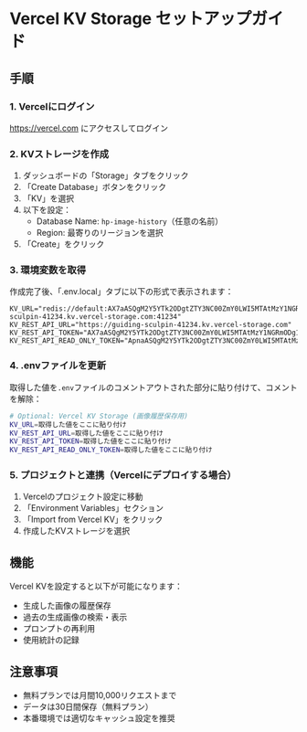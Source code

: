 # Vercel KV Storage セットアップガイド

## 手順

### 1. Vercelにログイン
https://vercel.com にアクセスしてログイン

### 2. KVストレージを作成

1. ダッシュボードの「Storage」タブをクリック
2. 「Create Database」ボタンをクリック
3. 「KV」を選択
4. 以下を設定：
   - Database Name: `hp-image-history`（任意の名前）
   - Region: 最寄りのリージョンを選択
5. 「Create」をクリック

### 3. 環境変数を取得

作成完了後、「.env.local」タブに以下の形式で表示されます：

```
KV_URL="redis://default:AX7aASQgM2Y5YTk2ODgtZTY3NC00ZmY0LWI5MTAtMzY1NGRmODg1YzlmZTdjZGM5MDdhNGI0NGExMmE5ODQ2NTY4ZjRjOGVhNw@guiding-sculpin-41234.kv.vercel-storage.com:41234"
KV_REST_API_URL="https://guiding-sculpin-41234.kv.vercel-storage.com"
KV_REST_API_TOKEN="AX7aASQgM2Y5YTk2ODgtZTY3NC00ZmY0LWI5MTAtMzY1NGRmODg1YzlmZTdjZGM5MDdhNGI0NGExMmE5ODQ2NTY4ZjRjOGVhNw"
KV_REST_API_READ_ONLY_TOKEN="ApnaASQgM2Y5YTk2ODgtZTY3NC00ZmY0LWI5MTAtMzY1NGRmODg1Yzlmcm8"
```

### 4. .envファイルを更新

取得した値を`.env`ファイルのコメントアウトされた部分に貼り付けて、コメントを解除：

```bash
# Optional: Vercel KV Storage (画像履歴保存用)
KV_URL=取得した値をここに貼り付け
KV_REST_API_URL=取得した値をここに貼り付け
KV_REST_API_TOKEN=取得した値をここに貼り付け
KV_REST_API_READ_ONLY_TOKEN=取得した値をここに貼り付け
```

### 5. プロジェクトと連携（Vercelにデプロイする場合）

1. Vercelのプロジェクト設定に移動
2. 「Environment Variables」セクション
3. 「Import from Vercel KV」をクリック
4. 作成したKVストレージを選択

## 機能

Vercel KVを設定すると以下が可能になります：

- 生成した画像の履歴保存
- 過去の生成画像の検索・表示
- プロンプトの再利用
- 使用統計の記録

## 注意事項

- 無料プランでは月間10,000リクエストまで
- データは30日間保存（無料プラン）
- 本番環境では適切なキャッシュ設定を推奨